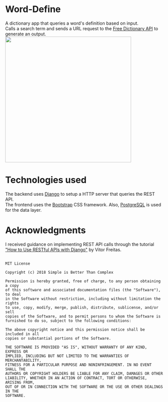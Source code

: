 # Word-Define
A dictionary app that queries a word's definition based on input. 
<br>
Calls a search term and sends a URL request to the [Free Dictionary API](https://dictionaryapi.dev) to generate an output.
<br>
<img src="https://user-images.githubusercontent.com/97125273/152662818-44c5b77a-733a-43c3-a30f-868a86e2c75c.png" height= "400">
# Technologies used
The backend uses [Django](https://www.djangoproject.com) to setup a HTTP server that queries the REST API.
<br>
The frontend uses the [Bootstrap](https://getbootstrap.com) CSS framework. Also, [PostgreSQL](https://www.postgresql.org/) is used for the data layer.
# Acknowledgments
I received guidance on implementing REST API calls through the tutorial ["How to Use RESTful APIs with Django"](https://simpleisbetterthancomplex.com/tutorial/2018/02/03/how-to-use-restful-apis-with-django.html) by Vitor Freitas.

## 
    MIT License
    
    Copyright (c) 2018 Simple is Better Than Complex

    Permission is hereby granted, free of charge, to any person obtaining a copy
    of this software and associated documentation files (the "Software"), to deal
    in the Software without restriction, including without limitation the rights
    to use, copy, modify, merge, publish, distribute, sublicense, and/or sell
    copies of the Software, and to permit persons to whom the Software is
    furnished to do so, subject to the following conditions:

    The above copyright notice and this permission notice shall be included in all
    copies or substantial portions of the Software.

    THE SOFTWARE IS PROVIDED "AS IS", WITHOUT WARRANTY OF ANY KIND, EXPRESS OR
    IMPLIED, INCLUDING BUT NOT LIMITED TO THE WARRANTIES OF MERCHANTABILITY,
    FITNESS FOR A PARTICULAR PURPOSE AND NONINFRINGEMENT. IN NO EVENT SHALL THE
    AUTHORS OR COPYRIGHT HOLDERS BE LIABLE FOR ANY CLAIM, DAMAGES OR OTHER
    LIABILITY, WHETHER IN AN ACTION OF CONTRACT, TORT OR OTHERWISE, ARISING FROM,
    OUT OF OR IN CONNECTION WITH THE SOFTWARE OR THE USE OR OTHER DEALINGS IN THE
    SOFTWARE.
